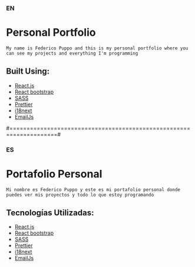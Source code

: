 ### EN ###

# Personal Portfolio

```
My name is Federico Puppo and this is my personal portfolio where you can see my projects and everything I'm programming
```

## Built Using:

- [React.js](https://react.dev/)
- [React bootstrap](https://react-bootstrap.github.io/)
- [SASS](https://sass-lang.com/)
- [Prettier](https://prettier.io/)
- [i18next](https://react.i18next.com/)
- [EmailJs](https://www.emailjs.com/)

#====================================================================#

### ES ###

# Portafolio Personal

```
Mi nombre es Federico Puppo y este es mi portafolio personal donde puedes ver mis proyectos y todo lo que estoy programando
```

## Tecnologías Utilizadas:

- [React.js](https://react.dev/)
- [React bootstrap](https://react-bootstrap.github.io/)
- [SASS](https://sass-lang.com/)
- [Prettier](https://prettier.io/)
- [i18next](https://react.i18next.com/)
- [EmailJs](https://www.emailjs.com/)
